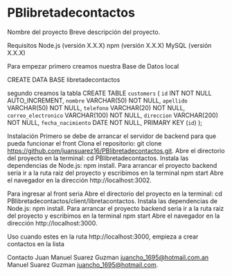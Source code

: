 # PBlibretadecontactos
Nombre del proyecto
Breve descripción del proyecto.

Requisitos
Node.js (versión X.X.X)
npm (versión X.X.X)
MySQL (versión X.X.X)

Para empezar primero creamos nuestra Base de Datos local 

CREATE DATA BASE libretadecontactos

segundo creamos la tabla
CREATE TABLE `customers` (
  `id` INT NOT NULL AUTO_INCREMENT,
  `nombre` VARCHAR(50) NOT NULL,
  `apellido` VARCHAR(50) NOT NULL,
  `telefono` VARCHAR(20) NOT NULL,
  `correo_electronico` VARCHAR(100) NOT NULL,
  `direccion` VARCHAR(200) NOT NULL,
  `fecha_nacimiento` DATE NOT NULL,
  PRIMARY KEY (`id`)
);


Instalación
Primero se debe de arrancar el servidor de backend para que pueda funcionar el front
Clona el repositorio: git clone https://github.com/juansuarez16/PBlibretadecontactos.git.
Abre el directorio del proyecto en la terminal: cd PBlibretadecontactos.
Instala las dependencias de Node.js: npm install.
Para arrancar el proyecto backend seria ir a la ruta raiz del proyecto y escribimos en la terminal npm start 
Abre el navegador en la dirección http://localhost:3002.



Para ingresar al front seria Abre el directorio del proyecto en la terminal: cd PBlibretadecontactos/client/libretacontactos.
Instala las dependencias de Node.js: npm install.
Para arrancar el proyecto backend seria ir a la ruta raiz del proyecto y escribimos en la terminal npm start 
Abre el navegador en la dirección http://localhost:3000.

Uso
cuando estes en la ruta http://localhost:3000, empieza a crear contactos en la lista





Contacto
Juan Manuel Suarez Guzman juancho_1695@hotmail.com.an Manuel Suarez Guzman juancho_1695@hotmail.com.
